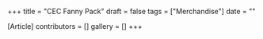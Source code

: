 +++
title = "CEC Fanny Pack"
draft = false
tags = ["Merchandise"]
date = ""

[Article]
contributors = []
gallery = []
+++